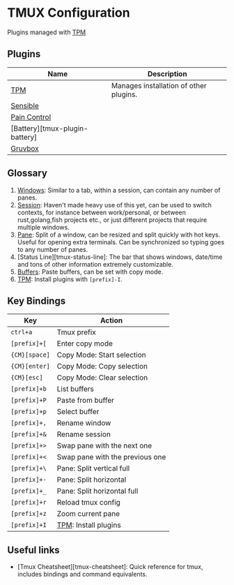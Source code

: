 # TMUX Configuration

Plugins managed with [TPM][tmux-plugin-manager]

## Plugins

| Name                                     | Description                            |
| ---                                      | ---                                    |
| [TPM][tmux-plugin-manager]               | Manages installation of other plugins. |
| [Sensible][tmux-plugin-sensible]         |                                        |
| [Pain Control][tmux-plugin-pain-control] |                                        |
| [Battery][tmux-plugin-battery]           |                                        |
| [Gruvbox][tmux-plugin-gruvbox]           |                                        |


## Glossary

1. [Windows][tmux-windows-and-panes]: Similar to a tab, within a session, can contain any number of panes.
1. [Session][tmux-clients-and-sessions]: Haven't made heavy use of this yet, can be used to switch contexts,
for instance between work/personal, or between rust,golang,fish projects etc., or
just different projects that require multiple windows.
1. [Pane][tmux-windows-and-panes]: Split of a window, can be resized and split quickly with hot keys.
Useful for opening extra terminals. Can be synchronized so typing goes to any number of panes.
1. [Status Line][tmux-status-line]: The bar that shows windows, date/time and tons of other information
extremely customizable.
1. [Buffers][tmux-buffers]: Paste buffers, can be set with copy mode.
1. [TPM][tmux-plugin-manager]: Install plugins with `[prefix]-I`.

## Key Bindings

| Key           | Action                                      |
| ------------- | ------------------------------------------- |
| `ctrl+a`      | Tmux prefix                                 |
| `[prefix]+[`  | Enter copy mode                             |
| `{CM}[space]` | Copy Mode: Start selection                  |
| `{CM}[enter]` | Copy Mode: Copy selection                   |
| `{CM}[esc]`   | Copy Mode: Clear selection                  |
| `[prefix]+b`  | List buffers                                |
| `[prefix]+P`  | Paste from buffer                           |
| `[prefix]+p`  | Select buffer                               |
| `[prefix]+,`  | Rename window                               |
| `[prefix]+&`  | Rename session                              |
| `[prefix]+>`  | Swap pane with the next one                 |
| `[prefix]+<`  | Swap pane with the previous one             |
| `[prefix]+\`  | Pane: Split vertical full                   |
| `[prefix]+-`  | Pane: Split horizontal                      |
| `[prefix]+_`  | Pane: Split horizontal full                 |
| `[prefix]+r`  | Reload tmux config                          |
| `[prefix]+z`  | Zoom current pane                           |
| `[prefix]+I`  | [TPM][tmux-plugin-manager]: Install plugins |

## Useful links

- [Tmux Cheatsheet][tmux-cheatsheet]: Quick reference for tmux, includes bindings and command equivalents.

[tmux-plugin-manager]: https://github.com/tmux-plugins/tpm
[tmux-plugin-sensible]: https://github.com/tmux-plugins/tmux-sensible
[tmux-plugin-pain-control]: https://github.com/tmux-plugins/tmux-pain-control
[tmux-plugin-gruvbox]: https://github.com/egel/tmux-gruvbox
[tmux-battery]: https://github.com/tmux-plugins/tmux-battery
[tmux-windows-and-panes]: https://manpages.ubuntu.com/manpages/xenial/man1/tmux.1.html#windows%20and%20panes
[tmux-clients-and-sessions]: https://manpages.ubuntu.com/manpages/xenial/man1/tmux.1.html#clients%20and%20sessions
[tmux-buffers]: https://manpages.ubuntu.com/manpages/xenial/man1/tmux.1.html#buffers
